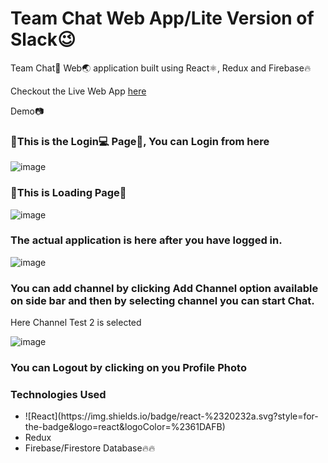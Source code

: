 <h1>Team Chat Web App/Lite Version of Slack😉</h1>

<p>Team Chat📱 Web🌏 application built using React⚛️, Redux and Firebase🔥</p>
Checkout the Live Web App <a href="https://slack-clone-b0fa1.web.app/">here</a>

Demo📷
<h3>🎇This is the Login💻 Page📃, You can Login from here </h3>

![image](https://user-images.githubusercontent.com/82169025/129695421-6914560e-c079-4897-a703-8ac3c0bde41a.png)

<h3>🎇This is Loading Page📃</h3>

![image](https://user-images.githubusercontent.com/82169025/129695969-1b339d54-e7c2-4d97-a2f1-81bdcd6e3353.png)

<h3>The actual application is here after you have logged in.</h3>

![image](https://user-images.githubusercontent.com/82169025/129696153-e552b39d-9c45-487d-8f51-354aaa2ca5e2.png)

<h3>You can add channel by clicking Add Channel option available on side bar and then by selecting channel you can start Chat.</h3>
<p>Here Channel Test 2 is selected</p>

![image](https://user-images.githubusercontent.com/82169025/129696483-b9094eeb-5e8e-42f0-bca6-5320b9899b43.png)

<h3>You can Logout by clicking on you Profile Photo</h3>
<h3>Technologies Used</h3>
<ul>
  <li>	![React](https://img.shields.io/badge/react-%2320232a.svg?style=for-the-badge&logo=react&logoColor=%2361DAFB)</li>
  <li>Redux</li>
  <li>Firebase/Firestore Database🔥🔥</li>
 </ul>

